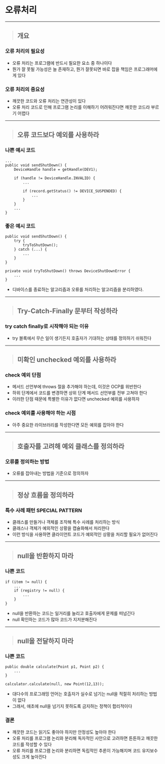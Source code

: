 
# 오류처리 

------------------------------------------------------------------------------------------------------------------------

> ## 개요

### 오류 처리의 필요성
- 오류 처리는 프로그램에 반드시 필요한 요소 중 하나이다
- 뭔가 잘 못될 가능성은 늘 존재하고, 뭔가 잘못되면 바로 잡을 책임은 프로그래머에게 있다


### 오류 처리의 중요성
- 깨끗한 코드와 오류 처리는 연관성이 있다
- 오류 처리 코드로 인해 프로그램 논리를 이해하기 어려워진다면 깨끗한 코드라 부르기 어렵다

------------------------------------------------------------------------------------------------------------------------

> ## 오류 코드보다 예외를 사용하라

### 나쁜 예시 코드
    ...
    public void sendShutDown() {
        DeviceHandle handle = getHandle(DEV1);

        if (handle != DeviceHandle.INVALID) {
            ...

            if (record.getStatus() != DEVICE_SUSPENDED) {
                ...
            }
        }
        ...
    }


### 좋은 예시 코드
    public void sendShutDown() {
        try {
            tryToShutDown();
        } catch (...) {
            ...
        }
    }

    private void tryToShutDown() throws DeviceShutDownError {
        ...
    }
- 디바이스를 종료하는 알고리즘과 오류를 처리하는 알고리즘을 분리하였다.

------------------------------------------------------------------------------------------------------------------------

> ## Try-Catch-Finally 문부터 작성하라

### try catch finally로 시작해야 되는 이유
- try 블록에서 무슨 일이 생기든지 호출자가 기대하는 상태를 정의하기 쉬워진다

------------------------------------------------------------------------------------------------------------------------

> ## 미확인 unchecked 예외를 사용하라

### check 예외 단점
- 메서드 선언부에 throws 절을 추가해야 하는데, 이것은 OCP를 위반한다
- 하위 단계에서 코드를 변경하면 상위 단계 메서드 선언부를 전부 고쳐야 한다
- 이러한 단점 때문에 특별한 이유가 없다면 unchecked 예외를 사용하자 


### check 예외를 사용해야 하는 시점
- 아주 중요한 라이브러리를 작성한다면 모든 예외를 잡아야 한다

------------------------------------------------------------------------------------------------------------------------

> ## 호출자를 고려해 예외 클래스를 정의하라

### 오류를 정의하는 방법
- 오류를 잡아내는 방법을 기준으로 정의하자

------------------------------------------------------------------------------------------------------------------------

> ## 정상 흐름을 정의하라

### 특수 사례 패턴 SPECIAL PATTERN
- 클래스를 만들거나 객체를 조작해 특수 사례를 처리하는 방식
- 클래스나 객체가 예외적인 상황을 캡슐화해서 처리한다
- 이런 방식을 사용하면 클라이언트 코드가 예외적인 상황을 처리할 필요가 없어진다

------------------------------------------------------------------------------------------------------------------------

> ## null을 반환하지 마라

### 나쁜 코드
    if (item != null) { 
        ...
        if (registry != null) {
            ...
        }
    } 
- null을 반환하는 코드는 일거리를 늘리고 호출자에게 문제를 떠넘긴다
- null 확인하는 코드가 많아 코드가 지저분해진다

------------------------------------------------------------------------------------------------------------------------

> ## null을 전달하지 마라

### 나쁜 코드
    public double calculate(Point p1, Point p2) {
        ...
    }

    calculator.calculate(null, new Point(12,13));
- 대다수의 프로그래밍 언어는 호출자가 실수로 넘기는 null을 적절히 처리하는 방법이 없다
- 그래서, 애초에 null을 넘기지 못하도록 금지하는 정책이 합리적이다


### 결론
- 깨끗한 코드는 읽기도 좋아야 하지만 안정성도 높아야 한다
- 오류 처리를 프로그램 논리와 분리해 독자적인 사안으로 고려하면 튼튼하고 깨끗한 코드를 작성할 수 있다
- 오류 처리를 프로그램 논리와 분리하면 독립적인 추론이 가능해지며 코드 유지보수성도 크게 높아진다







